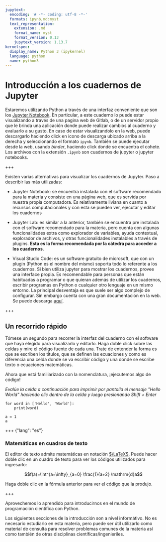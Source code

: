 ```yaml
---
jupytext:
  encoding: '# -*- coding: utf-8 -*-'
  formats: ipynb,md:myst
  text_representation:
    extension: .md
    format_name: myst
    format_version: 0.13
    jupytext_version: 1.13.7
kernelspec:
  display_name: Python 3 (ipykernel)
  language: python
  name: python3
---
```


# Introducción a los cuadernos de Jupyter

Estaremos utilizando Python a través de una interfaz conveniente
que son los [Jupyter Notebook](http://jupyter.org/).
En particular, a este cuaderno lo puede estar visualizando a través de una pagina web de Gitlab, o de un servidor propio que le brinda una aplicación donde puede realizar cambios al cuaderno y evaluarlo a su gusto. En caso de estar visualizandolo en la web, puede descargarlo haciendo click en icono de descarga ubicado arriba a la derecha
y seleccionando el formato `ipynb`. También se puede ejecutar desde la web,
usando *binder*, haciendo click donde se encuentra el cohete. Los archivos
con la extensión `.ipynb` son cuadernos de jupyter o jupyter notebooks.

+++

Existen varias alternativas para visualizar los cuadernos de Jupyter. Paso a
describir las más utilizadas:

- Jupyter Notebook: se encuentra instalada con el software recomendado para
la materia y consiste en una página web, que es servida por nuestra propia
computadora. Es relativamente liviana en cuanto a recursos computacionales y
con esta se pueden ver, ejecutar y editar los cuadernos

- Jupyter Lab: es similar a la anterior, también se encuentra pre instalada
con el software recomendado para la materia, pero cuenta con algunas
funcionalidades extra como explorador de variables, ayuda contextual,
explorador de archivos, y otras funcionalidades instalables a través de
plugins. **Esta es la forma recomendada por la cátedra para acceder a los
cuadernos**.

- Visual Studio Code: es un software gratuito de microsoft, que con un
plugin (Python es el nombre del mismo) soporta todo lo referente a los cuadernos.
Si bien utiliza jupyter para mostrar los cuadernos, provee una interface propia.
Es recomendable para personas que están habituadas a programar o que quieran además
de utilizar los cuadernos, escribir programas en Python o cualquier otro lenguaje en
un mismo entorno. La principal desventaja es que suele ser algo complejo de configurar.
Sin embargo cuenta con una gran documentación en la web. Se puede descarga
[aquí](https://code.visualstudio.com/).

+++

## Un recorrido rápido

Tómese un segundo para recorrer la interfaz del cuaderno con el software que
haya elegido para visualizarlo y editarlo. Haga doble click sobre las celdas
y mire el código fuente de cada una. Trate de entender la forma es que se
escriben los títulos, que se definen las ecuaciones y como es diferencia una
celda donde se va escribir código y una donde se escribe texto o ecuaciones
matemáticas.

Ahora que está familiarizado con la nomenclatura, ¡ejecutemos algo de código!

*Evalúe la celda a continuación para imprimir por pantalla el mensaje
"Hello World" haciendo clic dentro de la celda y luego presionando
Shift + Enter*

```{code-cell} ipython3
for word in ['Hello', 'World']:
    print(word)
```

```{code-cell} ipython3
a = 1
a
```

+++ {"lang": "es"}

### Matemáticas en cuadros de texto

El editor de texto admite matemáticas en notación [$\LaTeX$](latex). Puede
hacer doble clic en un cuadro de texto para ver los códigos utilizados para
ingresarlo:

$$f(a)=\int^{a=\infty}_{a=0} \frac{1}{a+2} \mathrm{d}a$$

Haga doble clic en la fórmula anterior para ver el código que la produjo.

+++

Aprovechemos lo aprendido para introducirnos en el mundo de programación
científica con Python.

Los siguientes secciones de la introducción son a nivel informátivo. No es necesario
estudiarlo en esta materia, pero puede ser útil utilizarlo como material de consulta
para resolver problemas comunes de la materia así como también de otras disciplinas
científicas/ingenieriles.

```{code-cell} ipython3

```
